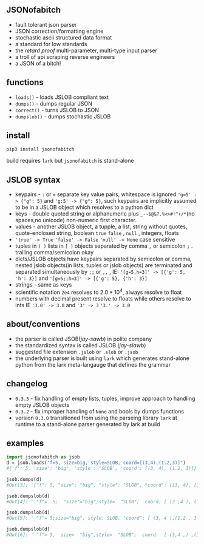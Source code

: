 ## JSONofabitch

- fault tolerant json parser
- JSON correction/formatting engine
- stochastic ascii structured data format
- a standard for low standards
- the *retard proof* multi-parameter, multi-type input parser
- a troll of api scraping reverse engineers
- a JSON of a bitch!


functions
---------

- ``loads()`` - loads JSLOB compliant text 
- ``dumps()`` - dumps regular JSON
- ``correct()`` - turns JSLOB to JSON 
- ``dumpslob()`` - dumps stochastic JSLOB

install
-------

```
pip3 install jsonofabitch
```

build requires ``lark`` but ``jsonofabitch`` is stand-alone


JSLOB syntax
------------

- keypairs -  ``:`` or ``=`` separate key value pairs, whitespace is ignored  ``'g=5' -> {"g": 5}`` and ``'g:5' -> {"g": 5}``, such keypairs are implicitly assumed to be in a JSLOB object which resolves to a python dict
- keys - double quoted string or alphanumeric plus ``_-~$@&?.%<>#!^+/*``(no spaces,no unicode)  non-numeric first character. 
- values - another JSLOB object, a tupple, a list, string without quotes, quote-enclosed string, boolean ``true`` ``false`` , ``null`` , integers, floats
- ``'true' -> True`` ``'false' -> False`` ``'null' -> None`` case sensitive
- tuples in ``( )`` lists in ``[ ]`` objects separated by comma ``,`` or semicolon ``;`` . trailing comma/semicolon okay
- dicts/JSLOB objects have keypairs separated by semicolon or comma, nested jslob objects(in lists, tuples or jslob objects) are terminated and separated simultaneously by ``;;`` or ``,,`` , IE: ``'[g=5,h=3]' -> [{'g': 5, 'h': 3}]`` and ``'[g=5;;h=3]' -> [{'g': 5}, {'h': 3}]``
- strings - same as keys
- scientific notation ``2e4`` resolves to $2.0 * 10^4$, always resolve to float
- numbers with decimal present resolve to floats while others resolve to ints IE ``'3.0' -> 3.0`` and ``'3' -> 3`` ``'3.' -> 3.0``


about/conventions
-----------------

- the parser is called JSOB(*jay-sawb*) in polite company
- the standardized syntax is called JSLOB (*jay-slawb*)
- suggested file extension ``.jslob`` or ``.slob`` or ``.jsob`` 
- the underlying parser is built using ``lark`` which generates stand-alone python from the lark meta-langauge that defines the grammar


changelog
---------

- ``0.3.5`` - fix handling of empty lists, tuples, improve approach to handling empty JSLOB objects
- ``0.3.2`` - fix improper handling of ``None`` and bools by dumps functions
- version ``0.3.0`` transitioned from using the parseing library ``lark`` at runtime to a stand-alone parser generated by lark at build

examples
--------

```python
import jsonofabitch as jsob
d = jsob.loads("f=5, size=big, style=SLOB, coord=[(3,4),(1.2,3)]")
#{'f': 5, 'size': 'big', 'style': 'SLOB', 'coord': [(3, 4), (1.2, 3)]}

jsob.dumps(d)
#Out[3]: '{"f": 5, "size": "big", "style": "SLOB", "coord": [[3, 4], [1.2, 3]]}'

jsob.dumpslob(d)
#Out[4]: ' "f"=  5;  "size"="big";style=  "SLOB";  coord: [ (3 ,4 ), (1.2, 3,)  ];'

jsob.dumpslob(d)
#Out[5]: ' "f"= 5;size="big", style: SLOB, "coord": [ (3, 4 ),(1.2 , 3  ) ];'

jsob.dumpslob(d)
#Out[6]: ' "f"= 5,  size=  "big",style=  "SLOB";  coord:  [ (3,4 ,) ,(1.2 , 3,)  ];'
```
